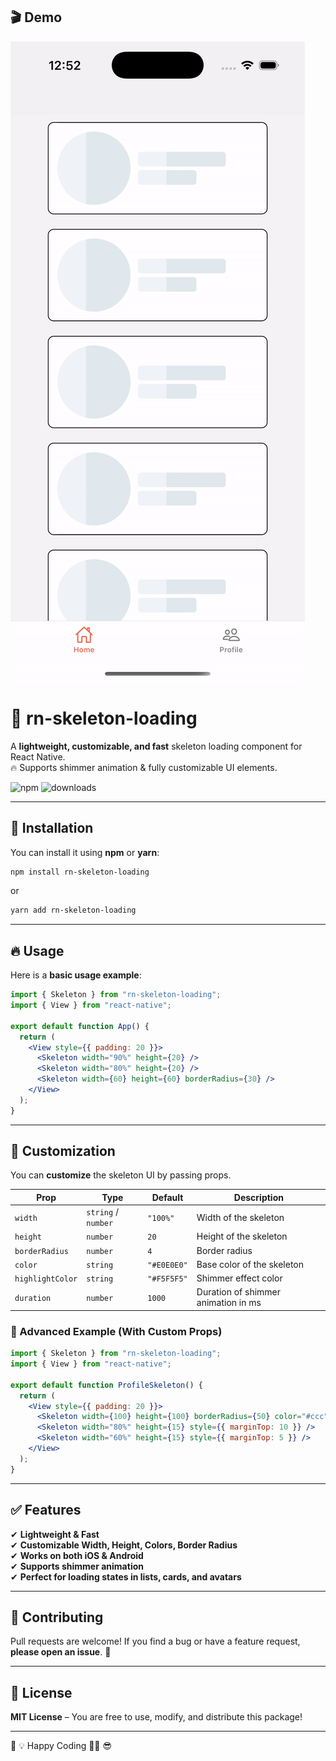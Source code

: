 
## 🎬 Demo

![rn-skeleton-loading demo](assets/skeleton.gif)



# 🦴 rn-skeleton-loading  

A **lightweight, customizable, and fast** skeleton loading component for React Native.  
🔥 Supports shimmer animation & fully customizable UI elements.

![npm](https://img.shields.io/npm/v/rn-skeleton-loading?color=blue&label=version)
![downloads](https://img.shields.io/npm/dt/rn-skeleton-loading?color=green)

---

## 🚀 Installation  
You can install it using **npm** or **yarn**:

```sh
npm install rn-skeleton-loading
```

or

```sh
yarn add rn-skeleton-loading
```

---

## 🔥 Usage  
Here is a **basic usage example**:

```jsx
import { Skeleton } from "rn-skeleton-loading";
import { View } from "react-native";

export default function App() {
  return (
    <View style={{ padding: 20 }}>
      <Skeleton width="90%" height={20} />
      <Skeleton width="80%" height={20} />
      <Skeleton width={60} height={60} borderRadius={30} />
    </View>
  );
}
```

---

## 🎨 Customization  
You can **customize** the skeleton UI by passing props.

| Prop           | Type     | Default  | Description |
|---------------|----------|----------|-------------|
| `width`       | `string` / `number` | `"100%"` | Width of the skeleton |
| `height`      | `number` | `20` | Height of the skeleton |
| `borderRadius`| `number` | `4` | Border radius |
| `color`       | `string` | `"#E0E0E0"` | Base color of the skeleton |
| `highlightColor` | `string` | `"#F5F5F5"` | Shimmer effect color |
| `duration`    | `number` | `1000` | Duration of shimmer animation in ms |

### **🌟 Advanced Example (With Custom Props)**
```jsx
import { Skeleton } from "rn-skeleton-loading";
import { View } from "react-native";

export default function ProfileSkeleton() {
  return (
    <View style={{ padding: 20 }}>
      <Skeleton width={100} height={100} borderRadius={50} color="#ccc" />
      <Skeleton width="80%" height={15} style={{ marginTop: 10 }} />
      <Skeleton width="60%" height={15} style={{ marginTop: 5 }} />
    </View>
  );
}
```

---

## ✅ Features
✔ **Lightweight & Fast**  
✔ **Customizable Width, Height, Colors, Border Radius**  
✔ **Works on both iOS & Android**  
✔ **Supports shimmer animation**  
✔ **Perfect for loading states in lists, cards, and avatars**  

---

## 🤝 Contributing  
Pull requests are welcome! If you find a bug or have a feature request, **please open an issue**. 🚀  

---

## 📜 License  
**MIT License** – You are free to use, modify, and distribute this package!  

---

🎉 💡 Happy Coding 🚀😊 😎

